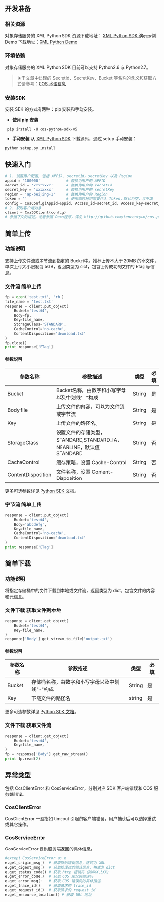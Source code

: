 ## 开发准备

### 相关资源
对象存储服务的 XML Python SDK  资源下载地址： [XML Python SDK ](http://github.com/tencentyun/cos-python-sdk-v5)
演示示例 Demo 下载地址：[XML Python Demo](http://github.com/tencentyun/cos-python-sdk-v5/blob/master/qcloud_cos/demo.py)

### 环境依赖

对象存储服务的 XML Python SDK  目前可以支持 Python2.6 与 Python2.7。
> 关于文章中出现的 SecretId、SecretKey、Bucket 等名称的含义和获取方式请参考：[COS 术语信息](/document/product/436/7751)

### 安装SDK

安装 SDK 的方式有两种：pip 安装和手动安装。

- **使用 pip 安装**
```
 pip install -U cos-python-sdk-v5
```
- **手动安装**
 从 [XML Python SDK](http://github.com/tencentyun/cos-python-sdk-v5) 下载源码，通过 setup 手动安装：
 ```
 python setup.py install
```
 
## 快速入门

```python
# 1. 设置用户配置, 包括 APPID, secretId，secretKey 以及 Region
appid = '100000'            # 替换为用户的 APPID
secret_id = 'xxxxxxxx'      # 替换为用户的 secretId
secret_key = 'xxxxxxx'      # 替换为用户的 secretKey
region = 'ap-beijing-1'     # 替换为用户的 Region
token = ''                  # 使用临时秘钥需要传入 Token，默认为空，可不填
config = CosConfig(Appid=appid, Access_id=secret_id, Access_key=secret_key, Region=region, Token=token)
# 2. 获取客户端对象
client = CosS3Client(config)
# 参照下文的描述。或者参照 Demo程序，详见 http://github.com/tencentyun/cos-python-sdk-v5/blob/master/qcloud_cos/demo.py
```

## 简单上传

### 功能说明

支持上传文件流或字节流到指定的 Bucket中。推荐上传不大于 20MB 的小文件，单次上传大小限制为 5GB，返回类型为 dict，包含上传成功的文件的 Etag 等信息。

### 文件流 简单上传
```python
fp = open('test.txt', 'rb')
file_name = 'test.txt'
response = client.put_object(
    Bucket='test04',
    Body=fp,
    Key=file_name,
    StorageClass='STANDARD',
    CacheControl='no-cache',
    ContentDisposition='download.txt'
)
fp.close()
print response['ETag']
```
#### 参数说明

| 参数名称   | 参数描述   |类型 | 必填 | 
| -------------- | -------------- |---------- | ----------- |
| Bucket| Bucket名称，由数字和小写字母以及中划线"-"构成|String |是 | 
|  Body file| 上传文件的内容，可以为文件流或字节流|String|是 | 
|  Key |  上传文件的路径名。|String|是 | 
|  StorageClass | 设置文件的存储类型，STANDARD,STANDARD_IA，NEARLINE，默认值：STANDARD| String |否| 
|  CacheControl | 缓存策略，设置 Cache-Control|String|否| 
| ContentDisposition |文件名称，设置 Content-Disposition|String | 否| 
 更多可选参数详见 [Python SDK 文档](链接)。

### 字节流 简单上传
```python
response = client.put_object(
    Bucket='test04',
    Body='abcdefg',
    Key=file_name,
    CacheControl='no-cache',
    ContentDisposition='download.txt'
)
print response['ETag']
```

## 简单下载

### 功能说明

将指定存储桶中的文件下载到本地或文件流，返回类型为 dict，包含文件的内容和元信息。
### 文件下载 获取文件到本地
```python
response = client.get_object(
    Bucket='test04',
    Key=file_name,
)
response['Body'].get_stream_to_file('output.txt')
```
#### 参数说明

| 参数名称   | 参数描述   |类型 | 必填 | 
| -------------- | -------------- |---------- | ----------- |
|  Bucket |  存储桶名称，由数字和小写字母以及中划线"-"构成|String|是 |
| Key | 下载文件的路径名|string| 是 |
 更多可选参数详见 [Python SDK 文档](链接)。

### 文件下载 获取文件流
```python
response = client.get_object(
    Bucket='test04',
    Key=file_name,
)
fp = response['Body'].get_raw_stream()
print fp.read(2)
```

## 异常类型
包括 CosClientError 和 CosServiceError，分别对应 SDK 客户端错误和 COS 服务端错误。

### CosClientError
CosClientError 一般指如 timeout 引起的客户端错误，用户捕获后可以选择重试或其它操作。

### CosServiceError
CosServiceError 提供服务端返回的具体信息。

```python
#except CosServiceError as e
e.get_origin_msg()  # 获取原始错误信息，格式为 XML
e.get_digest_msg()  # 获取处理过的错误信息，格式为 dict
e.get_status_code() # 获取 http 错误码（如4XX,5XX)
e.get_error_code()  # 获取 COS 定义的错误码
e.get_error_msg()   # 获取 COS 错误码的具体描述
e.get_trace_id()    # 获取请求的 trace_id
e.get_request_id()  # 获取请求的 request_id
e.get_resource_location() # 获取 URL 地址
```
